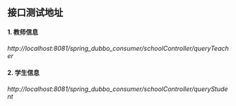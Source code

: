 ##  接口测试地址

#### 1. 教师信息

_http://localhost:8081/spring_dubbo_consumer/schoolController/queryTeacher_
#### 2. 学生信息

_http://localhost:8081/spring_dubbo_consumer/schoolController/queryStudent_
